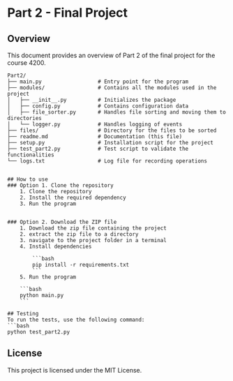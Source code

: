 # Part 2 - Final Project

## Overview
This document provides an overview of Part 2 of the final project for the course 4200.

```plaintext
Part2/
├── main.py                  # Entry point for the program
├── modules/                 # Contains all the modules used in the project
│   ├── __init__.py          # Initializes the package
│   ├── config.py            # Contains configuration data
│   ├── file_sorter.py       # Handles file sorting and moving them to directories
│   └── logger.py            # Handles logging of events
├── files/                   # Directory for the files to be sorted
├── readme.md                # Documentation (this file)
├── setup.py                 # Installation script for the project
├── test_part2.py            # Test script to validate the functionalities
└── logs.txt                 # Log file for recording operations


## How to use
### Option 1. Clone the repository 
    1. Clone the repository
    2. Install the required dependency
    3. Run the program 
    

### Option 2. Download the ZIP file
    1. Download the zip file containing the project
    2. extract the zip file to a directory
    3. navigate to the project folder in a terminal
    4. Install dependencies
   
        ```bash
        pip install -r requirements.txt
        ```
    5. Run the program 

    ```bash
    python main.py
    ```

## Testing
To run the tests, use the following command:
```bash
python test_part2.py
```

## License
This project is licensed under the MIT License.

